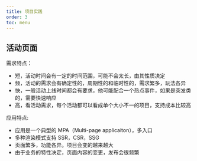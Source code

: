 ```yaml
---
title: 项目实践
order: 3
toc: menu
---
```


## 活动页面

需求特点：

- 短，活动时间会有一定的时间范围，可能不会太长，由其性质决定
- 频，活动的需求会有确定性的，周期性的和临时性的，需求繁多，玩法各异
- 快，一般活动上线时间都会有要求，他可能配合一个热点事件，如果是突发类的，需要快速响应
- 高，看活动需求，每个活动都可以看成单个大小不一的项目，支持成本比较高

应用特点:

- 应用是一个典型的 MPA（Multi-page applicaiton），多入口
- 多种渲染模式支持 SSR，CSR，SSG
- 页面繁多，功能各异。项目会变的越来越大
- 由于业务的特性决定，页面内容的变更，发布会很频繁
 